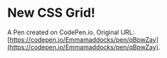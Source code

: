 # New CSS Grid!

A Pen created on CodePen.io. Original URL: [https://codepen.io/Emmamaddocks/pen/qBpwZay](https://codepen.io/Emmamaddocks/pen/qBpwZay).

